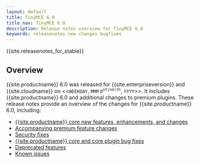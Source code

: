 ```yaml
---
layout: default
title: TinyMCE 6.0
title_nav: TinyMCE 6.0
description: Release notes overview for TinyMCE 6.0
keywords: releasenotes new changes bugfixes
---
```


{{site.releasenotes_for_stable}}

## Overview

{{site.productname}} 6.0 was released for {{site.enterpriseversion}} and {{site.cloudname}} on <<`WEEKDAY`, `MMM` `D`<sup>`st|nd|th`</sup>, `YYYY`>>. It includes {{site.productname}} 6.0 and additional changes to premium plugins. These release notes provide an overview of the changes for {{site.productname}} 6.0, including:

- [{{site.productname}} core new features, enhancements, and changes]({{site.baseurl}}/release-notes/6_0_0/6_0_0-release-notes-core-changes/)
- [Accompanying premium feature changes]({{site.baseurl}}/release-notes/6_0_0/6_0_0-release-notes-premium-changes/)
- [Security fixes]({{site.baseurl}}/release-notes/6_0_0/6_0_0-release-notes-core-security-fixes/)
- [{{site.productname}} core and core plugin bug fixes]({{site.baseurl}}/release-notes/6_0_0/6_0_0-release-notes-core-fixes/)
- [Deprecated features]({{site.baseurl}}/release-notes/6_0_0/6_0_0-release-notes-deprecated-features/)
- [Known issues]({{site.baseurl}}/release-notes/6_0_0/6_0_0-release-notes-known-issues/)
